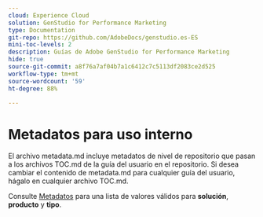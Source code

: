 ```yaml
---
cloud: Experience Cloud
solution: GenStudio for Performance Marketing
type: Documentation
git-repo: https://github.com/AdobeDocs/genstudio.es-ES
mini-toc-levels: 2
description: Guías de Adobe GenStudio for Performance Marketing
hide: true
source-git-commit: a8f76a7af04b7a1c6412c7c5113df2083ce2d525
workflow-type: tm+mt
source-wordcount: '59'
ht-degree: 88%

---
```



# Metadatos para uso interno

El archivo metadata.md incluye metadatos de nivel de repositorio que pasan a los archivos TOC.md de la guía del usuario en el repositorio. Si desea cambiar el contenido de metadata.md para cualquier guía del usuario, hágalo en cualquier archivo TOC.md.

Consulte [Metadatos](https://experienceleague.adobe.com/docs/authoring-guide-exl/using/editing/user-guide-setup/metadata.html?lang=es) para una lista de valores válidos para **solución**, **producto** y **tipo**.
